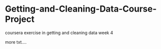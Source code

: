 # Getting-and-Cleaning-Data-Course-Project
coursera exercise in getting and cleaning data week 4

more txt....
